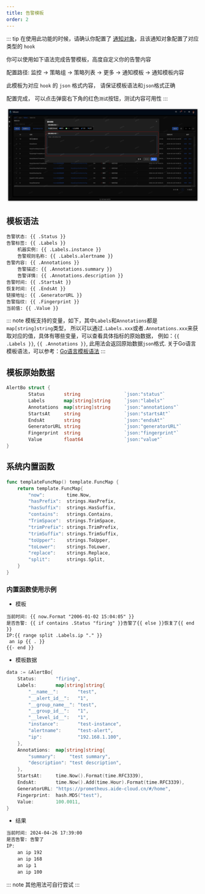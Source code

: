```yaml
---
title: 告警模板
order: 2
---
```


::: tip
在使用此功能的时候，请确认你配置了 [通知对象](./notify-objcet-conf.md)，且该通知对象配置了对应类型的 `hook`

你可以使用如下语法完成告警模板，高度自定义你的告警内容

配置路径: 监控 -> 策略组 -> 策略列表 -> 更多 -> 通知模板 -> 通知模板内容

此模板为对应 `hook` 的 `json` 格式内容， 请保证模板语法和`json`格式正确

配置完成， 可以点击弹窗右下角的红色`测试`按钮，测试内容可用性
:::

![alt text](template-modal.png)

## 模板语法

```tpl
告警状态: {{ .Status }}
告警标签: {{ .Labels }}
	机器实例: {{ .Labels.instance }}
	告警规则名称: {{ .Labels.alertname }}
告警内容: {{ .Annotations }}
	告警描述: {{ .Annotations.summary }}
	告警详情: {{ .Annotations.description }}
告警时间: {{ .StartsAt }}
恢复时间: {{ .EndsAt }}
链接地址: {{ .GeneratorURL }}
告警指纹: {{ .Fingerprint }}
当前值: {{ .Value }}
```

::: note
  模板支持的变量，如下，其中`Labels`和`Annotations`都是`map[string]string`类型， 所以可以通过`.Labels.xxx`或者`.Annotations.xxx`来获取对应的值，具体有哪些变量，可以查看具体指标的原始数据， 例如：`{{ .Labels }}`, `{{ .Annotations }}`, 此用法会返回原始数据`json`格式.
  关于Go语言模板语法，可以参考：[Go语言模板语法](https://golang.org/pkg/text/template/)
:::

## 模板原始数据

```go
AlertBo struct {
		Status       string                `json:"status"`
		Labels       map[string]string     `json:"labels"`
		Annotations  map[string]string     `json:"annotations"`
		StartsAt     string                `json:"startsAt"`
		EndsAt       string                `json:"endsAt"`
		GeneratorURL string                `json:"generatorURL"`
		Fingerprint  string                `json:"fingerprint"`
		Value        float64               `json:"value"`
}
```

## 系统内置函数

```go
func templateFuncMap() template.FuncMap {
	return template.FuncMap{
		"now":        time.Now,
		"hasPrefix":  strings.HasPrefix,
		"hasSuffix":  strings.HasSuffix,
		"contains":   strings.Contains,
		"TrimSpace":  strings.TrimSpace,
		"trimPrefix": strings.TrimPrefix,
		"trimSuffix": strings.TrimSuffix,
		"toUpper":    strings.ToUpper,
		"toLower":    strings.ToLower,
		"replace":    strings.Replace,
		"split":      strings.Split,
	}
}
```

### 内置函数使用示例

* 模板
  
```tpl
当前时间: {{ now.Format "2006-01-02 15:04:05" }}
是否告警: {{ if contains .Status "firing" }}告警了{{ else }}恢复了{{ end }}
IP:{{ range split .Labels.ip "." }}
 an ip {{ . }}
{{- end }}
```

* 模板数据

```go
data := &AlertBo{
    Status:       "firing",
    Labels:       map[string]string{
        "__name__":       "test",
        "__alert_id__":   "1",
        "__group_name__": "test",
        "__group_id__":   "1",
        "__level_id__":   "1",
        "instance":       "test-instance",
        "alertname":      "test-alert",
        "ip":             "192.168.1.100",
    },
    Annotations:  map[string]string{
        "summary":     "test summary",
        "description": "test description",
    },
    StartsAt:     time.Now().Format(time.RFC3339),
    EndsAt:       time.Now().Add(time.Hour).Format(time.RFC3339),
    GeneratorURL: "https://prometheus.aide-cloud.cn/#/home",
    Fingerprint:  hash.MD5("test"),
    Value:        100.0011,
}
```

* 结果

```bash
当前时间: 2024-04-26 17:39:00
是否告警: 告警了
IP:
    an ip 192
    an ip 168
    an ip 1
    an ip 100
```

::: note
    其他用法可自行尝试
:::
